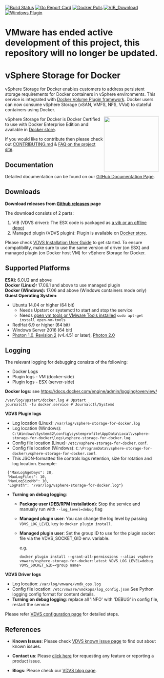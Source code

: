 [![Build Status](https://ci.vmware.run/api/badges/vmware/vsphere-storage-for-docker/status.svg)](https://ci.vmware.run/vmware/vsphere-storage-for-docker)
[![Go Report Card](https://goreportcard.com/badge/github.com/vmware/vsphere-storage-for-docker)](https://goreportcard.com/report/github.com/vmware/vsphere-storage-for-docker)
[![Docker Pulls](https://img.shields.io/badge/docker-pull-blue.svg)](https://store.docker.com/plugins/vsphere-docker-volume-service?tab=description)
[![VIB_Download](https://api.bintray.com/packages/vmware/vDVS/VIB/images/download.svg)](https://bintray.com/vmware/vDVS/VIB/_latestVersion)
[![Windows Plugin](https://img.shields.io/badge/Windows%20Plugin-latest-blue.svg)](https://bintray.com/vmware/vDVS/VDVS_Windows/_latestVersion)

# VMware has ended active development of this project, this repository will no longer be updated.
# vSphere Storage for Docker

vSphere Storage for Docker enables customers to address persistent storage requirements for Docker containers in vSphere environments. This service is integrated with [Docker Volume Plugin framework](https://docs.docker.com/engine/extend/). Docker users can now consume vSphere Storage (vSAN, VMFS, NFS, VVol) to stateful containers using Docker.

[<img src="https://github.com/vmware/vsphere-storage-for-docker/blob/master/docs/misc/Docker%20Certified.png" width="180" align="right">](https://store.docker.com/plugins/vsphere-docker-volume-service?tab=description)vSphere Storage for Docker is Docker Certified to use with Docker Enterprise Edition and available in [Docker store](https://store.docker.com/plugins/e15dc9d5-e20e-4fb8-8876-9615e6e6e852?tab=description).

If you would like to contribute then please check out
[CONTRIBUTING.md](https://github.com/vmware/vsphere-storage-for-docker/blob/master/CONTRIBUTING.md)
& [FAQ on the project site](http://vmware.github.io/vsphere-storage-for-docker/documentation/faq.html).

## Documentation

Detailed documentation can be found on our [GitHub Documentation Page](http://vmware.github.io/vsphere-storage-for-docker/documentation/).

## Downloads

**Download releases from [Github releases](https://github.com/vmware/vsphere-storage-for-docker/releases) page**

The download consists of 2 parts:

1. VIB (VDVS driver): The ESX code is packaged as [a vib or an offline depot](http://pubs.vmware.com/vsphere-60/index.jsp#com.vmware.vsphere.install.doc/GUID-29491174-238E-4708-A78F-8FE95156D6A3.html#GUID-29491174-238E-4708-A78F-8FE95156D6A3)
2. Managed plugin (VDVS plugin): Plugin is available on [Docker store](https://store.docker.com/plugins/e15dc9d5-e20e-4fb8-8876-9615e6e6e852?tab=description).

Please check [VDVS Installation User Guide](http://vmware.github.io/vsphere-storage-for-docker/documentation/install.html) to get started. To ensure compatibility, make sure to use the same version of driver (on ESX) and managed plugin (on Docker host VM) for vSphere Storage for Docker.

## Supported Platforms

**ESXi:** 6.0U2 and above<br />
**Docker (Linux):** 17.06.1 and above to use managed plugin<br />
**Docker (Windows):** 17.06 and above (Windows containers mode only)<br />
**Guest Operating System**:
- Ubuntu 14.04 or higher (64 bit)
   - Needs Upstart or systemctl to start and stop the service
   - Needs [open vm tools or VMware Tools installed](https://kb.vmware.com/selfservice/microsites/search.do?language=en_US&cmd=displayKC&externalId=340) ```sudo apt-get install open-vm-tools```
- RedHat 6.9 or higher (64 bit)
- Windows Server 2016 (64 bit)
- [Photon 1.0, Revision 2](https://github.com/vmware/photon/wiki/Downloading-Photon-OS#photon-os-10-revision-2-binaries) (v4.4.51 or later), [Photon 2.0](https://github.com/vmware/photon/wiki/Downloading-Photon-OS#photon-os-20-ga-binaries)<br />

## Logging
The relevant logging for debugging consists of the following:
* Docker Logs
* Plugin logs - VM (docker-side)
* Plugin logs - ESX (server-side)

**Docker logs**: see https://docs.docker.com/engine/admin/logging/overview/
```
/var/log/upstart/docker.log # Upstart
journalctl -fu docker.service # Journalctl/Systemd
```

**VDVS Plugin logs**

* Log location (Linux): `/var/log/vsphere-storage-for-docker.log`
* Log location (Windows): `C:\Windows\System32\config\systemprofile\AppData\Local\vsphere-storage-for-docker\logs\vsphere-storage-for-docker.log`
* Config file location (Linux): `/etc/vsphere-storage-for-docker.conf`.
* Config file location (Windows): `C:\ProgramData\vsphere-storage-for-docker\vsphere-storage-for-docker.conf`.
* This JSON-formatted file controls logs retention, size for rotation
 and log location. Example:
```
 {"MaxLogAgeDays": 28,
 "MaxLogFiles": 10,
 "MaxLogSizeMb": 10,
 "LogPath": "/var/log/vsphere-storage-for-docker.log"}
```
* **Turning on debug logging**:

   - **Package user (DEB/RPM installation)**: Stop the service and manually run with `--log_level=debug` flag

   - **Managed plugin user**: You can change the log level by passing `VDVS_LOG_LEVEL` key to `docker plugin install`.

   - **Managed plugin user**: Set the group ID to use for the plugin socket file via the VDVS_SOCKET_GID env. variable.

      e.g.
      ```
      docker plugin install --grant-all-permissions --alias vsphere vmware/vsphere-storage-for-docker:latest VDVS_LOG_LEVEL=debug VDVS_SOCKET_GID=<group name>
      ```

**VDVS Driver logs**

* Log location: `/var/log/vmware/vmdk_ops.log`
* Config file location: `/etc/vmware/vmdkops/log_config.json`  See Python
logging config format for content details.
* **Turning on debug logging**: replace all 'INFO' with 'DEBUG' in config file, restart the service

Please refer [VDVS configuration page](http://vmware.github.io/vsphere-storage-for-docker/documentation/configuration.html) for detailed steps.

## References

* **Known Issues**: Please check [VDVS known issue page](http://vmware.github.io/vsphere-storage-for-docker/documentation/known-issues.html) to find out about known issues.

* **Contact us**: Please [click here](http://vmware.github.io/vsphere-storage-for-docker/documentation/contactus.html) for requesting any feature or reporting a product issue.

 * **Blogs**: Please check our [VDVS blog page](http://vmware.github.io/vsphere-storage-for-docker/documentation/blogs.html).

